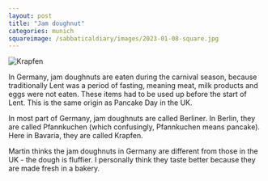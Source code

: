 ```yaml
---
layout: post
title: "Jam doughnut"
categories: munich
squareimage: /sabbaticaldiary/images/2023-01-08-square.jpg
---
```

<img src="/sabbaticaldiary/images/2023-01-08.jpg" alt="Krapfen" class="center">

In Germany, jam doughnuts are eaten during the carnival season, because traditionally Lent was a period of fasting, meaning meat, milk products and eggs were not eaten. These items had to be used up before the start of Lent. This is the same origin as Pancake Day in the UK. 

In most part of Germany, jam doughnuts are called Berliner. In Berlin, they are called Pfannkuchen (which confusingly, Pfannkuchen means pancake). Here in Bavaria, they are called Krapfen.

Martin thinks the jam doughnuts in Germany are different from those in the UK - the dough is fluffier. I personally think they taste better because they are made fresh in a bakery.